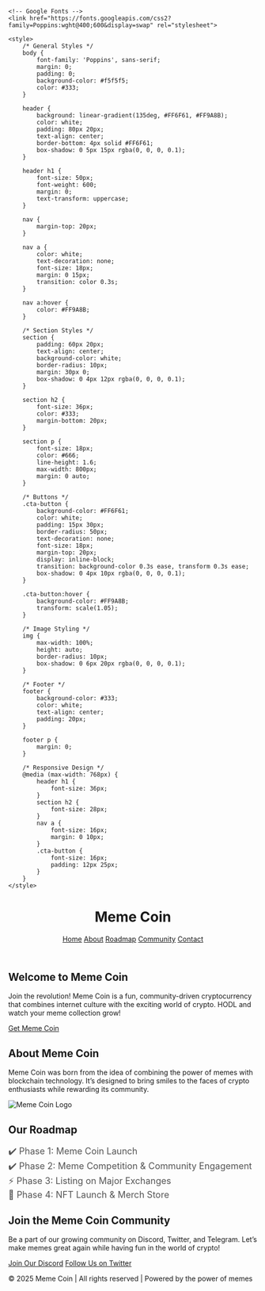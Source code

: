 <!DOCTYPE html>
<html lang="en">
<head>
    <meta charset="UTF-8">
    <meta name="viewport" content="width=device-width, initial-scale=1.0">
    <meta name="description" content="Meme Coin - The fun and rewarding cryptocurrency for the internet generation!">
    <meta name="author" content="Meme Coin Team">
    <title>Meme Coin - The Fun Coin!</title>

    <!-- Google Fonts -->
    <link href="https://fonts.googleapis.com/css2?family=Poppins:wght@400;600&display=swap" rel="stylesheet">

    <style>
        /* General Styles */
        body {
            font-family: 'Poppins', sans-serif;
            margin: 0;
            padding: 0;
            background-color: #f5f5f5;
            color: #333;
        }

        header {
            background: linear-gradient(135deg, #FF6F61, #FF9A8B);
            color: white;
            padding: 80px 20px;
            text-align: center;
            border-bottom: 4px solid #FF6F61;
            box-shadow: 0 5px 15px rgba(0, 0, 0, 0.1);
        }

        header h1 {
            font-size: 50px;
            font-weight: 600;
            margin: 0;
            text-transform: uppercase;
        }

        nav {
            margin-top: 20px;
        }

        nav a {
            color: white;
            text-decoration: none;
            font-size: 18px;
            margin: 0 15px;
            transition: color 0.3s;
        }

        nav a:hover {
            color: #FF9A8B;
        }

        /* Section Styles */
        section {
            padding: 60px 20px;
            text-align: center;
            background-color: white;
            border-radius: 10px;
            margin: 30px 0;
            box-shadow: 0 4px 12px rgba(0, 0, 0, 0.1);
        }

        section h2 {
            font-size: 36px;
            color: #333;
            margin-bottom: 20px;
        }

        section p {
            font-size: 18px;
            color: #666;
            line-height: 1.6;
            max-width: 800px;
            margin: 0 auto;
        }

        /* Buttons */
        .cta-button {
            background-color: #FF6F61;
            color: white;
            padding: 15px 30px;
            border-radius: 50px;
            text-decoration: none;
            font-size: 18px;
            margin-top: 20px;
            display: inline-block;
            transition: background-color 0.3s ease, transform 0.3s ease;
            box-shadow: 0 4px 10px rgba(0, 0, 0, 0.1);
        }

        .cta-button:hover {
            background-color: #FF9A8B;
            transform: scale(1.05);
        }

        /* Image Styling */
        img {
            max-width: 100%;
            height: auto;
            border-radius: 10px;
            box-shadow: 0 6px 20px rgba(0, 0, 0, 0.1);
        }

        /* Footer */
        footer {
            background-color: #333;
            color: white;
            text-align: center;
            padding: 20px;
        }

        footer p {
            margin: 0;
        }

        /* Responsive Design */
        @media (max-width: 768px) {
            header h1 {
                font-size: 36px;
            }
            section h2 {
                font-size: 28px;
            }
            nav a {
                font-size: 16px;
                margin: 0 10px;
            }
            .cta-button {
                font-size: 16px;
                padding: 12px 25px;
            }
        }
    </style>
</head>
<body>

<header>
    <h1>Meme Coin</h1>
    <nav>
        <a href="#home">Home</a>
        <a href="#about">About</a>
        <a href="#roadmap">Roadmap</a>
        <a href="#community">Community</a>
        <a href="#contact">Contact</a>
    </nav>
</header>

<section id="home">
    <h2>Welcome to Meme Coin</h2>
    <p>Join the revolution! Meme Coin is a fun, community-driven cryptocurrency that combines internet culture with the exciting world of crypto. HODL and watch your meme collection grow!</p>
    <a href="#buy" class="cta-button">Get Meme Coin</a>
</section>

<section id="about">
    <h2>About Meme Coin</h2>
    <p>Meme Coin was born from the idea of combining the power of memes with blockchain technology. It’s designed to bring smiles to the faces of crypto enthusiasts while rewarding its community.</p>
    <img src="meme-coin-logo.png" alt="Meme Coin Logo">
</section>

<section id="roadmap">
    <h2>Our Roadmap</h2>
    <ul style="list-style-type: none; padding: 0; font-size: 18px; color: #555;">
        <li>✔️ Phase 1: Meme Coin Launch</li>
        <li>✔️ Phase 2: Meme Competition & Community Engagement</li>
        <li>⚡️ Phase 3: Listing on Major Exchanges</li>
        <li>🚀 Phase 4: NFT Launch & Merch Store</li>
    </ul>
</section>

<section id="community">
    <h2>Join the Meme Coin Community</h2>
    <p>Be a part of our growing community on Discord, Twitter, and Telegram. Let’s make memes great again while having fun in the world of crypto!</p>
    <a href="https://discord.com" class="cta-button">Join Our Discord</a>
    <a href="https://twitter.com" class="cta-button">Follow Us on Twitter</a>
</section>

<footer>
    <p>&copy; 2025 Meme Coin | All rights reserved | Powered by the power of memes</p>
</footer>

</body>
</html>

